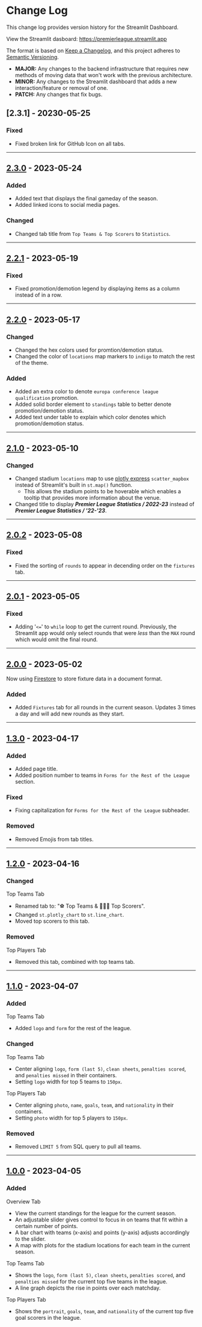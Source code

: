 # Change Log
This change log provides version history for the Streamlit Dashboard.

View the Streamlit dasboard: https://premierleague.streamlit.app

The format is based on [Keep a Changelog](https://keepachangelog.com/en/1.0.0/),
and this project adheres to [Semantic Versioning](https://semver.org/spec/v2.0.0.html).

* **MAJOR:** Any changes to the backend infrastructure that requires new methods of moving data that won't work with the previous architecture.
* **MINOR:** Any changes to the Streamlit dashboard that adds a new interaction/feature or removal of one.
* **PATCH:** Any changes that fix bugs.

## [2.3.1] - 20230-05-25

### **Fixed**
* Fixed broken link for GitHub Icon on all tabs.

---

## [2.3.0][2.3.0] - 2023-05-24

### **Added**
* Added text that displays the final gameday of the season.
* Added linked icons to social media pages.

### **Changed**
* Changed tab title from `Top Teams & Top Scorers` to `Statistics`.

---

## [2.2.1][2.2.1] - 2023-05-19

### **Fixed**
* Fixed promotion/demotion legend by displaying items as a column instead of in a row.

---

## [2.2.0][2.2.0] - 2023-05-17

### **Changed**
* Changed the hex colors used for promtion/demotion status.
* Changed the color of `locations` map markers to `indigo` to match the rest of the theme.

### **Added**
* Added an extra color to denote `europa conference league qualification` promotion.
* Added solid border element to `standings` table to better denote promotion/demotion status.
* Added text under table to explain which color denotes which promotion/demotion status.

---

## [2.1.0][2.1.0] - 2023-05-10

### **Changed**
* Changed stadium `locations` map to use [plotly express](https://plotly.com/python/mapbox-layers/) `scatter_mapbox` instead of Streamlit's built in `st.map()` function.
    * This allows the stadium points to be hoverable which enables a tooltip that provides more information about the venue.
* Changed title to display ***Premier League Statistics / 2022-23*** instead of ***Premier League Statistics / '22-'23***.

---

## [2.0.2][2.0.2] - 2023-05-08

### **Fixed**
* Fixed the sorting of `rounds` to appear in decending order on the `fixtures` tab.

---

## [2.0.1][2.0.1] - 2023-05-05

### **Fixed**
* Adding '`<=`' to `while` loop to get the current round. Previously, the Streamlit app would only select rounds that were *less* than the `MAX` round which would omit the final round.

---

## [2.0.0][2.0.0] - 2023-05-02
Now using [Firestore](https://firebase.google.com/docs/firestore/) to store fixture data in a document format.

### **Added**
* Added `Fixtures` tab for all rounds in the current season. Updates 3 times a day and will add new rounds as they start.

---

## [1.3.0][1.3.0] - 2023-04-17

### **Added**

* Added page title.
* Added position number to teams in `Forms for the Rest of the League` section.

### **Fixed**

* Fixing capitalization for `Forms for the Rest of the League` subheader.

### **Removed**

* Removed Emojis from tab titles.

---

## [1.2.0][1.2.0] - 2023-04-16

### **Changed**

Top Teams Tab
* Renamed tab to: "⚽️ Top Teams & 🏃🏻‍♂️ Top Scorers".
* Changed `st.plotly_chart` to `st.line_chart`.
* Moved top scorers to this tab.

### **Removed**

Top Players Tab
* Removed this tab, combined with top teams tab.

---

## [1.1.0][1.1.0] - 2023-04-07

### **Added**

Top Teams Tab
* Added `logo` and `form` for the rest of the league.

### **Changed**

Top Teams Tab
* Center aligning `logo`, `form (last 5)`, `clean sheets`, `penalties scored`, and `penalties missed` in their containers.
* Setting `logo` width for top 5 teams to `150px`.

Top Players Tab
* Center aligning `photo`, `name`, `goals`, `team`, and `nationality` in their containers.
* Setting `photo` width for top 5 players to `150px`.

### **Removed**
* Removed `LIMIT 5` from SQL query to pull all teams.

---

## [1.0.0][1.0.0] - 2023-04-05

### **Added**

Overview Tab
* View the current standings for the league for the current season.
* An adjustable slider gives control to focus in on teams that fit within a certain number of points.
* A bar chart with teams (x-axis) and points (y-axis) adjusts accordingly to the slider.
* A map with plots for the stadium locations for each team in the current season.

Top Teams Tab
* Shows the `logo`, `form (last 5)`, `clean sheets`, `penalties scored`, and `penalties missed` for the current top five teams in the league.
* A line graph depicts the rise in points over each matchday.

Top Players Tab
* Shows the `portrait`, `goals`, `team`, and `nationality` of the current top five goal scorers in the league.

[2.3.0]: https://github.com/digitalghost-dev/premier-league/commit/5e3cadd68cefef3abf7dbe1809257a9fae39af4a#diff-4dc66906e3c3b7f7a82967d85af564f2d5a6e0bee5829aa5eda607dd9756c87d

[2.2.1]: https://github.com/digitalghost-dev/premier-league/commit/903d457765df9de9d3a0ea879082dc0096bdbb38#diff-4dc66906e3c3b7f7a82967d85af564f2d5a6e0bee5829aa5eda607dd9756c87d

[2.2.0]: https://github.com/digitalghost-dev/premier-league/commit/11606ed57e6a4460d5059fc0141fbeccd268b716#diff-4dc66906e3c3b7f7a82967d85af564f2d5a6e0bee5829aa5eda607dd9756c87d

[2.1.0]: https://github.com/digitalghost-dev/premier-league/commit/f4e580d998e8e1042b9b824aa846bf3e738b3fd4#diff-4dc66906e3c3b7f7a82967d85af564f2d5a6e0bee5829aa5eda607dd9756c87d

[2.0.2]: https://github.com/digitalghost-dev/premier-league/commit/72337e2ac3ee365612a6a02eda25f390ab2690b9#diff-4dc66906e3c3b7f7a82967d85af564f2d5a6e0bee5829aa5eda607dd9756c87d

[2.0.1]: https://github.com/digitalghost-dev/premier-league/commit/dc92180f52a325f79e14d89097940162711ac35f#diff-4dc66906e3c3b7f7a82967d85af564f2d5a6e0bee5829aa5eda607dd9756c87d

[2.0.0]: https://github.com/digitalghost-dev/premier-league/commit/a8b11f02c8b517453c1d7d2e34b0986ea73588ba#diff-4dc66906e3c3b7f7a82967d85af564f2d5a6e0bee5829aa5eda607dd9756c87d

[1.3.0]: https://github.com/digitalghost-dev/premier-league/commit/4b2063a3663f48e166f7b13cbe06e51b24fd2056#diff-4dc66906e3c3b7f7a82967d85af564f2d5a6e0bee5829aa5eda607dd9756c87d

[1.2.0]: https://github.com/digitalghost-dev/premier-league/commit/8d5fbb7cdf91263eb55f2bc7ecd09236d975a704#diff-4dc66906e3c3b7f7a82967d85af564f2d5a6e0bee5829aa5eda607dd9756c87d

[1.1.0]: https://github.com/digitalghost-dev/premier-league/commit/e99f1f4a6eab3ef967c30b6c21b4fffa109de8e9#diff-4dc66906e3c3b7f7a82967d85af564f2d5a6e0bee5829aa5eda607dd9756c87d

[1.0.0]: https://github.com/digitalghost-dev/premier-league/commit/429a6f3ca12bcdbb5bee4505d390838b25edb8bb#diff-4dc66906e3c3b7f7a82967d85af564f2d5a6e0bee5829aa5eda607dd9756c87d